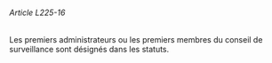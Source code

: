 ###### Article L225-16

Les premiers administrateurs ou les premiers membres du conseil de surveillance sont désignés dans les statuts.

